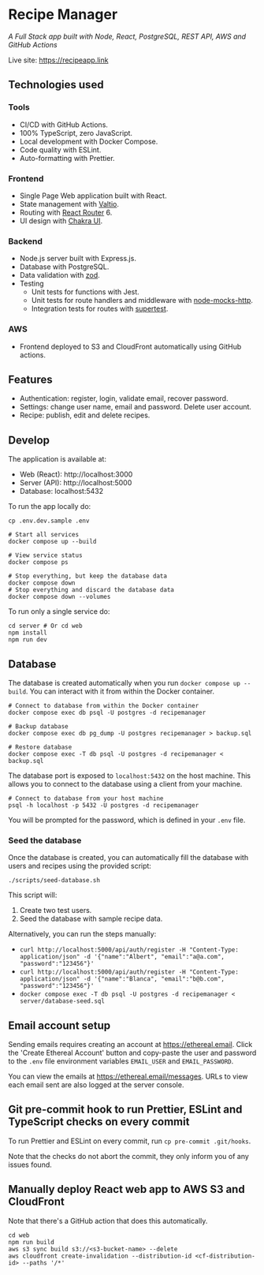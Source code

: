 # Recipe Manager

_A Full Stack app built with Node, React, PostgreSQL, REST API, AWS and GitHub Actions_

Live site: https://recipeapp.link

## Technologies used

### Tools

- CI/CD with GitHub Actions.
- 100% TypeScript, zero JavaScript.
- Local development with Docker Compose.
- Code quality with ESLint.
- Auto-formatting with Prettier.

### Frontend

- Single Page Web application built with React.
- State management with [Valtio](https://github.com/pmndrs/valtio).
- Routing with [React Router](https://reactrouter.com/en/main) 6.
- UI design with [Chakra UI](https://chakra-ui.com).

### Backend

- Node.js server built with Express.js.
- Database with PostgreSQL.
- Data validation with [zod](https://github.com/colinhacks/zod).
- Testing
  - Unit tests for functions with Jest.
  - Unit tests for route handlers and middleware with [node-mocks-http](https://github.com/howardabrams/node-mocks-http).
  - Integration tests for routes with [supertest](https://github.com/visionmedia/supertest).

### AWS

- Frontend deployed to S3 and CloudFront automatically using GitHub actions.

## Features

- Authentication: register, login, validate email, recover password.
- Settings: change user name, email and password. Delete user account.
- Recipe: publish, edit and delete recipes.

## Develop

The application is available at:

- Web (React): http://localhost:3000
- Server (API): http://localhost:5000
- Database: localhost:5432

To run the app locally do:

```shell
cp .env.dev.sample .env

# Start all services
docker compose up --build

# View service status
docker compose ps

# Stop everything, but keep the database data
docker compose down
# Stop everything and discard the database data
docker compose down --volumes
```

To run only a single service do:

```shell
cd server # Or cd web
npm install
npm run dev
```

## Database

The database is created automatically when you run `docker compose up --build`. You can interact with it from within the Docker container.

```shell
# Connect to database from within the Docker container
docker compose exec db psql -U postgres -d recipemanager

# Backup database
docker compose exec db pg_dump -U postgres recipemanager > backup.sql

# Restore database
docker compose exec -T db psql -U postgres -d recipemanager < backup.sql
```

The database port is exposed to `localhost:5432` on the host machine. This allows you to connect to the database using a client from your machine.

```shell
# Connect to database from your host machine
psql -h localhost -p 5432 -U postgres -d recipemanager
```

You will be prompted for the password, which is defined in your `.env` file.

### Seed the database

Once the database is created, you can automatically fill the database with users and recipes using the provided script:

```shell
./scripts/seed-database.sh
```

This script will:

1. Create two test users.
2. Seed the database with sample recipe data.

Alternatively, you can run the steps manually:

- `curl http://localhost:5000/api/auth/register -H "Content-Type: application/json" -d '{"name":"Albert", "email":"a@a.com", "password":"123456"}'`
- `curl http://localhost:5000/api/auth/register -H "Content-Type: application/json" -d '{"name":"Blanca", "email":"b@b.com", "password":"123456"}'`
- `docker compose exec -T db psql -U postgres -d recipemanager < server/database-seed.sql`

## Email account setup

Sending emails requires creating an account at https://ethereal.email. Click the 'Create Ethereal Account' button and copy-paste the user and password to the `.env` file environment variables `EMAIL_USER` and `EMAIL_PASSWORD`.

You can view the emails at https://ethereal.email/messages. URLs to view each email sent are also logged at the server console.

## Git pre-commit hook to run Prettier, ESLint and TypeScript checks on every commit

To run Prettier and ESLint on every commit, run `cp pre-commit .git/hooks`.

Note that the checks do not abort the commit, they only inform you of any issues found.

## Manually deploy React web app to AWS S3 and CloudFront

Note that there's a GitHub action that does this automatically.

```shell
cd web
npm run build
aws s3 sync build s3://<s3-bucket-name> --delete
aws cloudfront create-invalidation --distribution-id <cf-distribution-id> --paths '/*'
```
